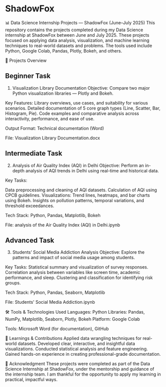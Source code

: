 # ShadowFox

📊 Data Science Internship Projects — ShadowFox (June–July 2025)
This repository contains the projects completed during my Data Science internship at ShadowFox between June and July 2025. These projects focused on applying data analysis, visualization, and machine learning techniques to real-world datasets and problems. The tools used include Python, Google Colab, Pandas, Plotly, Bokeh, and others.

🧠 Projects Overview
## Beginner Task

1. Visualization Library Documentation
Objective: Compare two major Python visualization libraries — Plotly and Bokeh.

Key Features:
Library overviews, use cases, and suitability for various scenarios.
Detailed documentation of 5 core graph types (Line, Scatter, Bar, Histogram, Pie).
Code examples and comparative analysis across interactivity, performance, and ease of use.

Output Format: Technical documentation (Word)

File: Visualization Library Documentation.docx

## Intermediate Task

2. Analysis of Air Quality Index (AQI) in Delhi
Objective: Perform an in-depth analysis of AQI trends in Delhi using real-time and historical data.

Key Tasks:

Data preprocessing and cleaning of AQI datasets.
Calculation of AQI using CPCB guidelines.
Visualizations: Trend lines, heatmaps, and bar charts using Bokeh.
Insights on pollution patterns, temporal variations, and threshold exceedances.

Tech Stack: Python, Pandas, Matplotlib, Bokeh

File: analysis of the Air Quality Index (AQI) in Delhi.ipynb

## Advanced Task

3. Students’ Social Media Addiction Analysis
Objective: Explore the patterns and impact of social media usage among students.

Key Tasks:
Statistical summary and visualization of survey responses.
Correlation analysis between variables like screen time, academic performance, and sleep.
Clustering and classification for identifying risk groups.

Tech Stack: Python, Pandas, Seaborn, Matplotlib

File: Students' Social Media Addiction.ipynb



🛠️ Tools & Technologies Used
Languages: Python
Libraries: Pandas, NumPy, Matplotlib, Seaborn, Plotly, Bokeh
Platform: Google Colab

Tools: Microsoft Word (for documentation), GitHub

📌 Learnings & Contributions
Applied data wrangling techniques for real-world datasets.
Developed clear, interactive, and insightful data visualizations.
Conducted statistical analysis and feature engineering.
Gained hands-on experience in creating professional-grade documentation.

🔗 Acknowledgment
These projects were completed as part of the Data Science Internship at ShadowFox, under the mentorship and guidance of the internship team. I am thankful for the opportunity to apply my learning in practical, impactful ways.
